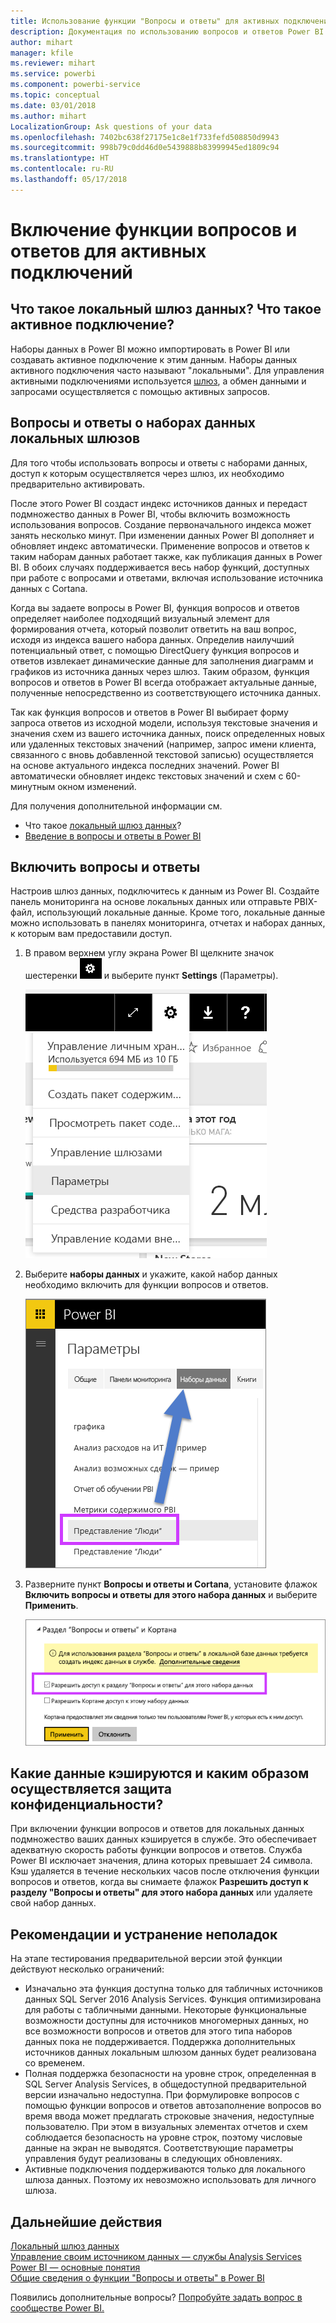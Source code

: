 ```yaml
---
title: Использование функции "Вопросы и ответы" для активных подключений
description: Документация по использованию вопросов и ответов Power BI в виде запросов на естественном языке для активных подключений к данным Analysis Services и локальному шлюзу данных.
author: mihart
manager: kfile
ms.reviewer: mihart
ms.service: powerbi
ms.component: powerbi-service
ms.topic: conceptual
ms.date: 03/01/2018
ms.author: mihart
LocalizationGroup: Ask questions of your data
ms.openlocfilehash: 7402bc638f27175e1c8e1f733fefd508850d9943
ms.sourcegitcommit: 998b79c0dd46d0e5439888b83999945ed1809c94
ms.translationtype: HT
ms.contentlocale: ru-RU
ms.lasthandoff: 05/17/2018
---
```

# <a name="enable-qa-for-live-connections"></a>Включение функции вопросов и ответов для активных подключений
## <a name="what-is-on-premises-data-gateway--what-is-a-live-connection"></a>Что такое локальный шлюз данных?  Что такое активное подключение?
Наборы данных в Power BI можно импортировать в Power BI или создавать активное подключение к этим данным. Наборы данных активного подключения часто называют "локальными". Для управления активными подключениями используется [шлюз](service-gateway-onprem.md), а обмен данными и запросами осуществляется с помощью активных запросов.

## <a name="qa-for-on-premises-data-gateway-datasets"></a>Вопросы и ответы о наборах данных локальных шлюзов
Для того чтобы использовать вопросы и ответы с наборами данных, доступ к которым осуществляется через шлюз, их необходимо предварительно активировать.

После этого Power BI создаст индекс источников данных и передаст подмножество данных в Power BI, чтобы включить возможность использования вопросов. Создание первоначального индекса может занять несколько минут. При изменении данных Power BI дополняет и обновляет индекс автоматически. Применение вопросов и ответов к таким наборам данных работает также, как публикация данных в Power BI. В обоих случаях поддерживается весь набор функций, доступных при работе с вопросами и ответами, включая использование источника данных с Cortana.

Когда вы задаете вопросы в Power BI, функция вопросов и ответов определяет наиболее подходящий визуальный элемент для формирования отчета, который позволит ответить на ваш вопрос, исходя из индекса вашего набора данных. Определив наилучший потенциальный ответ, с помощью DirectQuery функция вопросов и ответов извлекает динамические данные для заполнения диаграмм и графиков из источника данных через шлюз. Таким образом, функция вопросов и ответов в Power BI всегда отображает актуальные данные, полученные непосредственно из соответствующего источника данных.

Так как функция вопросов и ответов в Power BI выбирает форму запроса ответов из исходной модели, используя текстовые значения и значения схем из вашего источника данных, поиск определенных новых или удаленных текстовых значений (например, запрос имени клиента, связанного с вновь добавленной текстовой записью) осуществляется на основе актуального индекса последних значений. Power BI автоматически обновляет индекс текстовых значений и схем с 60-минутным окном изменений.

Для получения дополнительной информации см.

* Что такое [локальный шлюз данных](service-gateway-onprem.md)?
* [Введение в вопросы и ответы в Power BI](power-bi-q-and-a.md)

## <a name="enable-qa"></a>Включить вопросы и ответы
Настроив шлюз данных, подключитесь к данным из Power BI.  Создайте панель мониторинга на основе локальных данных или отправьте PBIX-файл, использующий локальные данные.  Кроме того, локальные данные можно использовать в панелях мониторинга, отчетах и наборах данных, к которым вам предоставили доступ.

1. В правом верхнем углу экрана Power BI щелкните значок шестеренки ![значок шестеренки](media/service-q-and-a-direct-query/power-bi-cog.png) и выберите пункт **Settings** (Параметры).
   
   ![Меню параметров](media/service-q-and-a-direct-query/powerbi-settings.png)
2. Выберите **наборы данных** и укажите, какой набор данных необходимо включить для функции вопросов и ответов.
   
   ![Экран наборов данных в меню "Параметры"](media/service-q-and-a-direct-query/power-bi-q-and-a-settings.png)
3. Разверните пункт **Вопросы и ответы и Cortana**, установите флажок **Включить вопросы и ответы для этого набора данных** и выберите **Применить**.
   
    ![Развернутая область вопросов и ответов](media/service-q-and-a-direct-query/power-bi-q-and-a-directquery.png)

## <a name="what-data-is-cached-and-how-is-privacy-protected"></a>Какие данные кэшируются и каким образом осуществляется защита конфиденциальности?
При включении функции вопросов и ответов для локальных данных подмножество ваших данных кэшируется в службе. Это обеспечивает адекватную скорость работы функции вопросов и ответов. Служба Power BI исключает значения, длина которых превышает 24 символа. Кэш удаляется в течение нескольких часов после отключения функции вопросов и ответов, когда вы снимаете флажок **Разрешить доступ к разделу "Вопросы и ответы" для этого набора данных** или удаляете свой набор данных.

## <a name="considerations-and-troubleshooting"></a>Рекомендации и устранение неполадок
На этапе тестирования предварительной версии этой функции действуют несколько ограничений:

* Изначально эта функция доступна только для табличных источников данных SQL Server 2016 Analysis Services. Функция оптимизирована для работы с табличными данными. Некоторые функциональные возможности доступны для источников многомерных данных, но все возможности вопросов и ответов для этого типа наборов данных пока не поддерживается. Поддержка дополнительных источников данных локальным шлюзом данных будет реализована со временем.
* Полная поддержка безопасности на уровне строк, определенная в SQL Server Analysis Services, в общедоступной предварительной версии изначально недоступна. При формулировке вопросов с помощью функции вопросов и ответов автозаполнение вопросов во время ввода может предлагать строковые значения, недоступные пользователю. При этом в визуальных элементах отчетов и схем соблюдается безопасность на уровне строк, поэтому числовые данные на экран не выводятся. Соответствующие параметры управления будут реализованы в следующих обновлениях.
* Активные подключения поддерживаются только для локального шлюза данных. Поэтому их невозможно использовать для личного шлюза.

## <a name="next-steps"></a>Дальнейшие действия
[Локальный шлюз данных](service-gateway-onprem.md)  
[Управление своим источником данных — службы Analysis Services](service-gateway-enterprise-manage-ssas.md)  
[Power BI — основные понятия](service-basic-concepts.md)  
[Общие сведения о функции "Вопросы и ответы" в Power BI](power-bi-q-and-a.md)  

Появились дополнительные вопросы? [Попробуйте задать вопрос в сообществе Power BI.](http://community.powerbi.com/)

